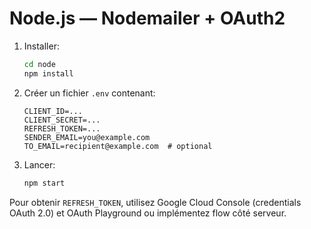 # Node.js — Nodemailer + OAuth2

1. Installer:
   ```bash
   cd node
   npm install
   ```

2. Créer un fichier `.env` contenant:
   ```
   CLIENT_ID=...
   CLIENT_SECRET=...
   REFRESH_TOKEN=...
   SENDER_EMAIL=you@example.com
   TO_EMAIL=recipient@example.com  # optional
   ```

3. Lancer:
   ```bash
   npm start
   ```

Pour obtenir `REFRESH_TOKEN`, utilisez Google Cloud Console (credentials OAuth 2.0) et OAuth Playground ou implémentez flow côté serveur.
